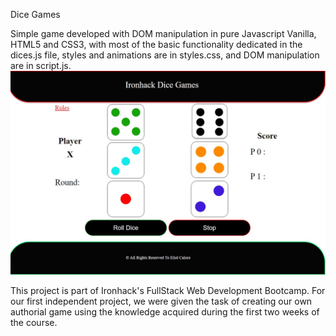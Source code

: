 Dice Games

Simple game developed with DOM manipulation in pure Javascript Vanilla, HTML5 and CSS3, with most of the basic functionality dedicated in the dices.js file, styles and animations are in styles.css, and DOM manipulation are in script.js.
<img src ="./assets/images/image_game.jpg">

<link href="https://docs.google.com/presentation/d/e/2PACX-1vQJRG8i6HPlzFODaU3JwalbiyqkEJHirlLJDaSBl21XCd_16PA4ws7TGlrQ0FEDnlWRYzF5tuBRJ3lM/pub?start=false&loop=false&delayms=3000" />
This project is part of Ironhack's FullStack Web Development Bootcamp. For our first independent project, we were given the task of creating our own authorial game using the knowledge acquired during the first two weeks of the course.
